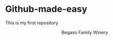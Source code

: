 # Github-made-easy
This is my first repository
<DOCTYPEHTML>
  <html>
    <head></head>
    <body>
    <header>
      Begaso Family Winery
      </header>
      <main>
      <a href="#" alt="Begaso">
      </Main>
      </body>
  </html>
